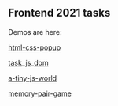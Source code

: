 ## Frontend 2021 tasks

Demos are here:

[html-css-popup](https://andrewklmn.github.io/frontend-2021-homeworks/submissions/andrewklmn/html-css-popup/)

[task_js_dom](https://andrewklmn.github.io/task-js-dom/)

[a-tiny-js-world](https://andrewklmn.github.io/a-tiny-JS-world/)

[memory-pair-game](https://andrewklmn.github.io/memory-pair-game/)


